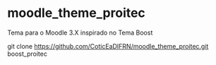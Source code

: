 # moodle_theme_proitec
Tema para o Moodle 3.X inspirado no Tema Boost

git clone https://github.com/CoticEaDIFRN/moodle_theme_proitec.git boost_proitec
